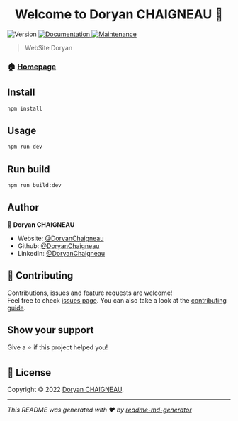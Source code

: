 <h1 align="center">Welcome to Doryan CHAIGNEAU 👋</h1>
<p>
  <img alt="Version" src="https://img.shields.io/badge/version-1.0.0-blue.svg?cacheSeconds=2592000" />
  <a href="https://github.com/DoryanChaigneau/doryanchaigneau.fr#readme" target="_blank">
    <img alt="Documentation" src="https://img.shields.io/badge/documentation-yes-brightgreen.svg" />
  </a>
  <a href="https://github.com/DoryanChaigneau/doryanchaigneau.fr/graphs/commit-activity" target="_blank">
    <img alt="Maintenance" src="https://img.shields.io/badge/Maintained%3F-yes-green.svg" />
  </a>
</p>

> WebSite Doryan

### 🏠 [Homepage](https://github.com/DoryanChaigneau/doryanchaigneau.fr#readme)

## Install

```sh
npm install
```

## Usage

```sh
npm run dev
```

## Run build

```sh
npm run build:dev
```


## Author

👤 **Doryan CHAIGNEAU**

* Website: [@DoryanChaigneau](http://localhost:3000/) 
* Github: [@DoryanChaigneau](https://github.com/DoryanChaigneau)
* LinkedIn: [@DoryanChaigneau](https://www.linkedin.com/in/doryan-chaigneau-523b8019b/)

## 🤝 Contributing

Contributions, issues and feature requests are welcome!<br />Feel free to check [issues page](https://github.com/DoryanChaigneau/doryanchaigneau.fr/issues). You can also take a look at the [contributing guide](https://github.com/DoryanChaigneau/doryanchaigneau.fr/blob/master/CONTRIBUTING.md).

## Show your support

Give a ⭐️ if this project helped you!

## 📝 License

Copyright © 2022 [Doryan CHAIGNEAU](https://github.com/DoryanChaigneau).<br />

***
_This README was generated with ❤️ by [readme-md-generator](https://github.com/kefranabg/readme-md-generator)_